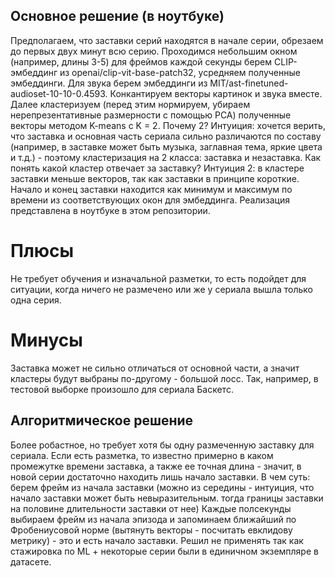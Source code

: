 ## Основное решение (в ноутбуке)
Предполагаем, что заставки серий находятся в начале серии, обрезаем до первых двух минут всю серию.
Проходимся небольшим окном (например, длины 3-5) для фреймов каждой секунды берем CLIP-эмбеддинг из openai/clip-vit-base-patch32, усредняем полученные эмбеддинги. Для звука берем эмбеддинги из MIT/ast-finetuned-audioset-10-10-0.4593. Конкантируем векторы картинок и звука вместе. Далее кластеризуем (перед этим нормируем, убираем нерепрезентативные размерности с помощью PCA) полученные векторы методом K-means с K = 2. Почему 2? Интуиция: хочется верить, что заставка и основная часть сериала сильно различаются по составу (например, в заставке может быть музыка, заглавная тема, яркие цвета и т.д.) - поэтому кластеризация на 2 класса: заставка и незаставка. Как понять какой кластер отвечает за заставку? Интуиция 2: в кластере заставки меньше векторов, так как заставки в принципе короткие. Начало и конец заставки находится как минимум и максимум по времени из соответствующих окон для эмбеддинга. 
Реализация представлена в ноутбуке в этом репозитории.
# Плюсы
Не требует обучения и изначальной разметки, то есть подойдет для ситуации, когда ничего не размечено или же у сериала вышла только одна серия.
# Минусы 
Заставка может не сильно отличаться от основной части, а значит кластеры будут выбраны по-другому - большой лосс. Так, например, в тестовой выборке произошло для сериала Баскетс.
## Алгоритмическое решение
Более робастное, но требует хотя бы одну размеченную заставку для сериала.
Если есть разметка, то известно примерно в каком промежутке времени заставка, а также ее точная длина - значит, в новой серии достаточно находить лишь начало заставки.
В чем суть: берем фрейм из начала заставки (можно из середины - интуиция, что начало заставки может быть невыразительным. тогда границы заставки на половине длительности заставки от нее) 
Каждые полсекунды выбираем фрейм из начала эпизода и запоминаем ближайший по Фробениусовой норме (вытянуть векторы - посчитать евклидову метрику) - это и есть начало заставки.
Решил не применять так как стажировка по ML + некоторые серии были в единичном экземпляре в датасете.

